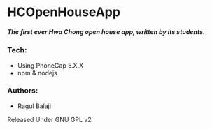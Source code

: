 # HCOpenHouseApp
##### The first ever Hwa Chong open house app, written by its students.

### Tech:
- Using PhoneGap 5.X.X
- npm & nodejs

### Authors:
- Ragul Balaji

Released Under GNU GPL v2